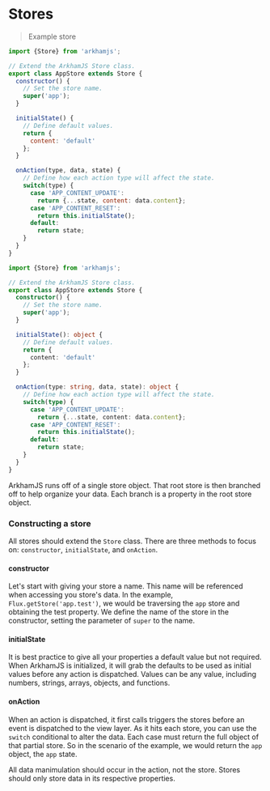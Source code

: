 # Stores

> Example store

```javascript
import {Store} from 'arkhamjs';

// Extend the ArkhamJS Store class.
export class AppStore extends Store {
  constructor() {
    // Set the store name.
    super('app');
  }

  initialState() {
    // Define default values.
    return {
      content: 'default'
    };
  }

  onAction(type, data, state) {
    // Define how each action type will affect the state.
    switch(type) {
      case 'APP_CONTENT_UPDATE':
        return {...state, content: data.content};
      case 'APP_CONTENT_RESET':
        return this.initialState();
      default:
        return state;
    }
  }
}
```

```typescript
import {Store} from 'arkhamjs';

// Extend the ArkhamJS Store class.
export class AppStore extends Store {
  constructor() {
    // Set the store name.
    super('app');
  }

  initialState(): object {
    // Define default values.
    return {
      content: 'default'
    };
  }

  onAction(type: string, data, state): object {
    // Define how each action type will affect the state.
    switch(type) {
      case 'APP_CONTENT_UPDATE':
        return {...state, content: data.content};
      case 'APP_CONTENT_RESET':
        return this.initialState();
      default:
        return state;
    }
  }
}
```

ArkhamJS runs off of a single store object. That root store is then branched off to help organize your data. Each branch is a property in the root store object.

### Constructing a store

All stores should extend the `Store` class. There are three methods to focus on: `constructor`, `initialState`, and `onAction`.

#### constructor

Let's start with giving your store a name. This name will be referenced when accessing you store's data. In the example, `Flux.getStore('app.test')`, we would be traversing the `app` store and obtaining the test property. We define the name of the store in the constructor, setting the parameter of `super` to the name.

#### initialState

It is best practice to give all your properties a default value but not required. When ArkhamJS is initialized, it will grab the defaults to be used as initial values before any action is dispatched. Values can be any value, including numbers, strings, arrays, objects, and functions.

#### onAction

When an action is dispatched, it first calls triggers the stores before an event is dispatched to the view layer. As it hits each store, you can use the `switch` conditional to alter the data. Each case must return the full object of that partial store. So in the scenario of the example, we would return the `app` object, the `app` state.

<aside class="notice">
All data manimulation should occur in the action, not the store. Stores should only store data in its respective properties.
</aside>